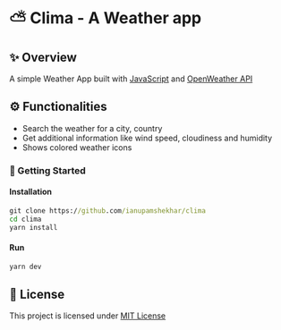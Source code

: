 # ⛅ Clima - A Weather app

## ✨ Overview
A simple Weather App built with [JavaScript](https://www.javascript.com/) and [OpenWeather API](https://openweathermap.org/api)

## ⚙ Functionalities
- Search the weather for a city, country
- Get additional information like wind speed, cloudiness and humidity
- Shows colored weather icons

### 🚀 Getting Started

#### Installation
```cmd
git clone https://github.com/ianupamshekhar/clima
cd clima
yarn install 
```

#### Run 
```cmd
yarn dev
```

## 📜 License
This project is licensed under [MIT License](https://github.com/ianupamshekhar/clima/blob/main/LICENSE)
